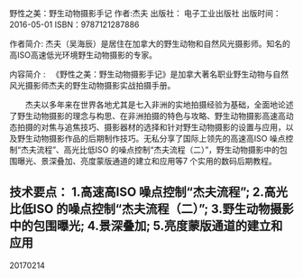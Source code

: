 野性之美：野生动物摄影手记
作者:杰夫
出版社： 电子工业出版社
出版时间：2016-05-01
ISBN：9787121287886


作者简介:
杰夫（吴海辰）是居住在加拿大的野生动物和自然风光摄影师。知名的高ISO高速低光环境野生动物摄影的专家。

内容简介 :
　《野性之美：野生动物摄影手记》是加拿大著名职业野生动物与自然风光摄影师杰夫的野生动物摄影实战拍摄手册。
 
　　杰夫以多年来在世界各地尤其是七入非洲的实地拍摄经验为基础，全面地论述了野生动物摄影的理念与构思、在非洲拍摄的特色与攻略、野生动物摄影高速高动态拍摄的对焦与追焦技巧、摄影器材的选择和针对野生动物摄影的设置与应用，以及野生动物摄影作品的后期制作技巧。无私分享了国际上领先的高速高ISO 噪点控制“杰夫流程”、高光比低ISO 的噪点控制“杰夫流程（二）”，野生动物摄影中的包围曝光、景深叠加、亮度蒙版通道的建立和应用等7 个实用的数码后期教程。
  
  技术要点：
1.高速高ISO 噪点控制“杰夫流程”;
2.高光比低ISO 的噪点控制“杰夫流程（二）”;
3.野生动物摄影中的包围曝光;
4.景深叠加;
5.亮度蒙版通道的建立和应用
--------------
20170214
